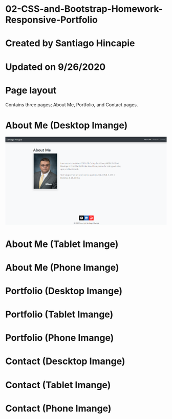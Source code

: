 # 02-CSS-and-Bootstrap-Homework-Responsive-Portfolio

# Created by Santiago Hincapie 

# Updated on 9/26/2020

# Page layout

Contains three pages; About Me, Portfolio, and Contact pages.

# About Me (Desktop Imange)

![screenshot of about me page desktop image](assets/images/Screenshots/screenshot1.PNG)

# About Me (Tablet Imange)

# About Me (Phone Imange)

# Portfolio (Desktop Imange)

# Portfolio (Tablet Imange)

# Portfolio (Phone Imange)

# Contact (Descktop Imange)

# Contact (Tablet Imange)

# Contact (Phone Imange)
